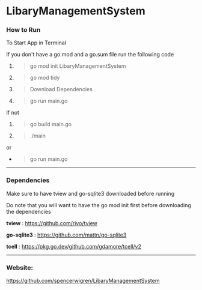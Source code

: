 # LibaryManagementSystem

### How to Run 
To Start App in Terminal

If you don't have a go.mod and a go.sum file run the following code

1. > go mod init LibaryManagementSystem
2. > go mod tidy
3. > Download Dependencies
4. > go run main.go

If not
1. > go build main.go
2. > ./main

or 

- > go run main.go

--- 

### Dependencies

Make sure to have tview and go-sqlite3 downloaded before running

Do note that you will want to have the go mod init first before downloading the dependencies

**tview** : https://github.com/rivo/tview

**go-sqlite3** : https://github.com/mattn/go-sqlite3

 **tcell** : https://pkg.go.dev/github.com/gdamore/tcell/v2

---

### Website:
https://github.com/spencerwigren/LibaryManagementSystem


